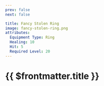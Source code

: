 ```yaml
---
prev: false
next: false

title: Fancy Stolen Ring
image: fancy-stolen-ring.png
attributes:
  Equipment Type: Ring
  Healing: 10
  Hit: 5
  Required Level: 20
---
```


# {{ $frontmatter.title }}

<MyItemComponent :item="$frontmatter" />


